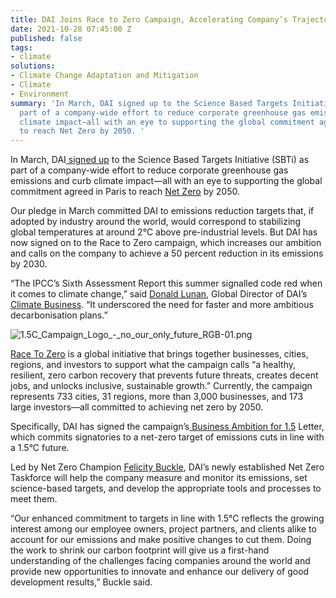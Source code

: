```yaml
---
title: DAI Joins Race to Zero Campaign, Accelerating Company’s Trajectory to Net Zero
date: 2021-10-28 07:45:00 Z
published: false
tags:
- climate
solutions:
- Climate Change Adaptation and Mitigation
- Climate
- Environment
summary: 'In March, DAI signed up to the Science Based Targets Initiative (SBTi) as
  part of a company-wide effort to reduce corporate greenhouse gas emissions and curb
  climate impact—all with an eye to supporting the global commitment agreed in Paris
  to reach Net Zero by 2050. '
---
```


In March, DAI[ signed up](https://www.dai.com/news/dai-commits-to-science-based-targets-initiative-to-reduce-greenhouse-gas-emissions) to the Science Based Targets Initiative (SBTi) as part of a company-wide effort to reduce corporate greenhouse gas emissions and curb climate impact—all with an eye to supporting the global commitment agreed in Paris to reach [Net Zero](https://sciencebasedtargets.org/net-zero) by 2050. 

Our pledge in March committed DAI to emissions reduction targets that, if adopted by industry around the world, would correspond to stabilizing global temperatures at around 2°C above pre-industrial levels. But DAI has now signed on to the Race to Zero campaign, which increases our ambition and calls on the company to achieve a 50 percent reduction in its emissions by 2030.

“The IPCC’s Sixth Assessment Report this summer signalled code red when it comes to climate change,” said [Donald Lunan](https://www.dai.com/who-we-are/our-team/donald-lunan), Global Director of DAI’s [Climate Business](https://www.dai.com/our-work/solutions/climate). “It underscored the need for faster and more ambitious decarbonisation plans.”

![1.5C_Campaign_Logo_-_no_our_only_future_RGB-01.png](/uploads/1.5C_Campaign_Logo_-_no_our_only_future_RGB-01.png)

[Race To Zero](https://unfccc.int/climate-action/race-to-zero-campaign#eq-2) is a global initiative that brings together businesses, cities, regions, and investors to support what the campaign calls “a healthy, resilient, zero carbon recovery that prevents future threats, creates decent jobs, and unlocks inclusive, sustainable growth.” Currently, the campaign represents 733 cities, 31 regions, more than 3,000 businesses, and 173 large investors—all committed to achieving net zero by 2050.

Specifically, DAI has signed the campaign’s[ Business Ambition for 1.5](https://sciencebasedtargets.org/business-ambition-for-1-5c/) Letter, which commits signatories to a net-zero target of emissions cuts in line with a 1.5°C future.

Led by Net Zero Champion [Felicity Buckle](https://www.dai.com/who-we-are/our-team/felicity-buckle), DAI’s newly established Net Zero Taskforce will help the company measure and monitor its emissions, set science-based targets, and develop the appropriate tools and processes to meet them. 

“Our enhanced commitment to targets in line with 1.5°C reflects the growing interest among our employee owners, project partners, and clients alike to account for our emissions and make positive changes to cut them. Doing the work to shrink our carbon footprint will give us a first-hand understanding of the challenges facing companies around the world and provide new opportunities to innovate and enhance our delivery of good development results,” Buckle said. 